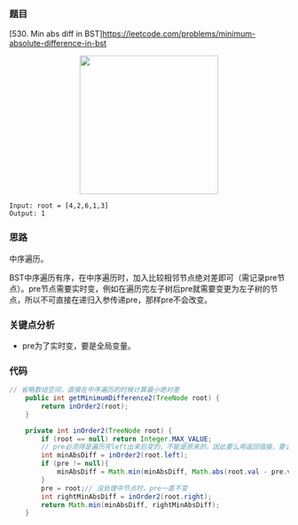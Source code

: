 ### 题目
[530. Min abs diff in BST]https://leetcode.com/problems/minimum-absolute-difference-in-bst
<div align=center><image width = '250' height ='250' src = "https://github.com/zhangbotong/LeetCode/assets/7106986/153cd086-b814-469f-95dc-c69af6886b2e"/></div>

```
Input: root = [4,2,6,1,3]
Output: 1
```

### 思路

中序遍历。

BST中序遍历有序，在中序遍历时，加入比较相邻节点绝对差即可（需记录pre节点）。pre节点需要实时变，例如在遍历完左子树后pre就需要变更为左子树的节点，所以不可直接在递归入参传递pre，那样pre不会改变。

### 关键点分析

* pre为了实时变，要是全局变量。

### 代码

```java
// 省略数组空间，直接在中序遍历的时候计算最小绝对差
    public int getMinimumDifference2(TreeNode root) {
        return inOrder2(root);
    }

    private int inOrder2(TreeNode root) {
        if (root == null) return Integer.MAX_VALUE;
        // pre必须得是遍历完left出来后变的，不能是原来的，因此要么用返回值接，要么用全局变量
        int minAbsDiff = inOrder2(root.left);
        if (pre != null){
            minAbsDiff = Math.min(minAbsDiff, Math.abs(root.val - pre.val));
        }
        pre = root;// 没处理中节点时，pre一直不变
        int rightMinAbsDiff = inOrder2(root.right);
        return Math.min(minAbsDiff, rightMinAbsDiff);
    }
```

